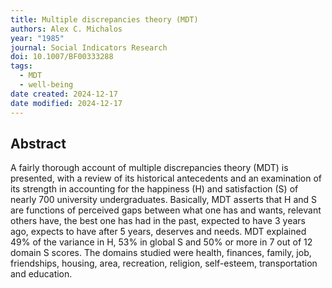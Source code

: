 ```yaml
---
title: Multiple discrepancies theory (MDT)
authors: Alex C. Michalos
year: "1985"
journal: Social Indicators Research
doi: 10.1007/BF00333288
tags:
  - MDT
  - well-being
date created: 2024-12-17
date modified: 2024-12-17
---
```


## Abstract

A fairly thorough account of multiple discrepancies theory (MDT) is presented, with a review of its historical antecedents and an examination of its strength in accounting for the happiness (H) and satisfaction (S) of nearly 700 university undergraduates. Basically, MDT asserts that H and S are functions of perceived gaps between what one has and wants, relevant others have, the best one has had in the past, expected to have 3 years ago, expects to have after 5 years, deserves and needs. MDT explained 49% of the variance in H, 53% in global S and 50% or more in 7 out of 12 domain S scores. The domains studied were health, finances, family, job, friendships, housing, area, recreation, religion, self-esteem, transportation and education.
